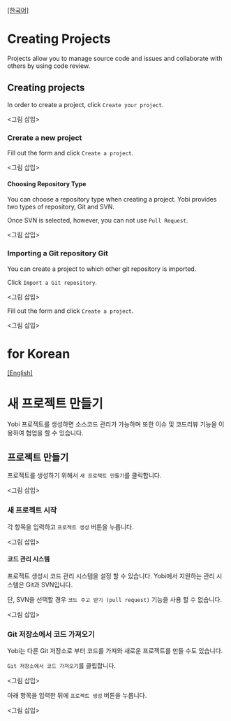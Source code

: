 <a name="english"></a>
[[한국어]](#korean)

# Creating Projects

Projects allow you to manage source code and issues and collaborate with others by using code review.

## Creating projects

In order to create a project, click `Create your project`.

<그림 삽입>

### Crerate a new project

Fill out the form and click `Create a project`.

<그림 삽입>

#### Choosing Repository Type

You can choose a repository type when creating a project. Yobi provides two types of repository, Git and SVN.

Once SVN is selected, however, you can not use `Pull Request`.

<그림 삽입>

### Importing a Git repository Git

You can create a project to which other git repository is imported.

Click `Import a Git repository`.

<그림 삽입>

Fill out the form and click `Create a project`.

<그림 삽입>

<a name="korean"></a>
# for Korean
[[English]](#english)

# 새 프로젝트 만들기

Yobi 프로젝트를 생성하면 소스코드 관리가 가능하며 또한 이슈 및 코드리뷰 기능을 이용하여 협업을 할 수 있습니다.

## 프로젝트 만들기

프로젝트를 생성하기 위해서 `새 프로젝트 만들기`를 클릭합니다.

<그림 삽입>

### 새 프로젝트 시작

각 항목을 입력하고 `프로젝트 생성` 버튼을 누릅니다.

<그림 삽입>

#### 코드 관리 시스템

프로젝트 생성시 코드 관리 시스템을 설정 할 수 있습니다. Yobi에서 지원하는 관리 시스템은 Git과 SVN입니다.

단, SVN을 선택할 경우 `코드 주고 받기 (pull request)` 기능을 사용 할 수 없습니다.

<그림 삽입>

### Git 저장소에서 코드 가져오기

Yobi는 다른 Git 저장소로 부터 코드를 가져와 새로운 프로젝트를 만들 수도 있습니다.

`Git 저장소에서 코드 가져오기`를 클립합니다.

<그림 삽입>

아래 항목을 입력한 뒤에 `프로젝트 생성` 버튼을 누릅니다.

<그림 삽입>

